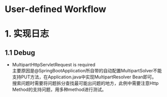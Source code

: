 # User-defined Workflow

# 1. 实现日志
## 1.1 Debug
* MultipartHttpServletRequest is required  
 主要原因是@SpringBootApplication所自带的自动配置MultipartSolver不能支持PUT方法，在Application.java中实现MultipartResolver Bean即可。  
 搜索问题时需要将问题拆分查找最可能出问题的地方，此例中需要注意Http Method的支持问题，用多种method进行测试。